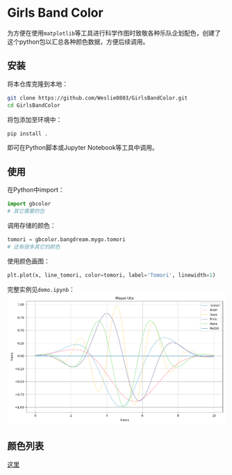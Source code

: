 # Girls Band Color

为方便在使用`matplotlib`等工具进行科学作图时致敬各种乐队企划配色，创建了这个python包以汇总各种颜色数据，方便后续调用。

## 安装
将本仓库克隆到本地：
``` bash
git clone https://github.com/Weslie0803/GirlsBandColor.git
cd GirlsBandColor
```

将包添加至环境中：
```bash
pip install .
```

即可在Python脚本或Jupyter Notebook等工具中调用。

## 使用
在Python中import：
``` python
import gbcolor
# 其它需要的包
```

调用存储的颜色：
``` python
tomori = gbcolor.bangdream.mygo.tomori
# 还有很多其它的颜色
```

使用颜色画图：
``` python
plt.plot(x, line_tomori, color=tomori, label='Tomori', linewidth=1)
```

完整实例见`demo.ipynb`：
![](../img/Mayou_Uta_plot.png)

## 颜色列表

[这里](colorlist.md)